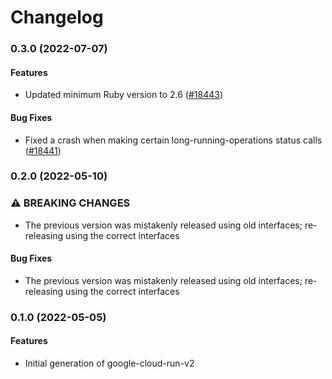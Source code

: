 # Changelog

### 0.3.0 (2022-07-07)

#### Features

* Updated minimum Ruby version to 2.6 ([#18443](https://github.com/googleapis/google-cloud-ruby/issues/18443)) 
#### Bug Fixes

* Fixed a crash when making certain long-running-operations status calls ([#18441](https://github.com/googleapis/google-cloud-ruby/issues/18441)) 

### 0.2.0 (2022-05-10)

### ⚠ BREAKING CHANGES

* The previous version was mistakenly released using old interfaces; re-releasing using the correct interfaces

#### Bug Fixes

* The previous version was mistakenly released using old interfaces; re-releasing using the correct interfaces

### 0.1.0 (2022-05-05)

#### Features

* Initial generation of google-cloud-run-v2

